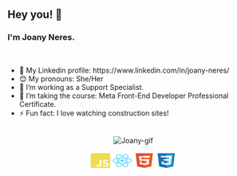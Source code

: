 ## Hey you! 👋<br> 
<h3><strong>I'm Joany Neres.</strong></h3>


<br>

<ul>
<li>👥 My Linkedin profile: https://www.linkedin.com/in/joany-neres/</li>
<li>😊 My pronouns: She/Her</li>
<li>🤝 I’m working as a Support Specialist.</li>
<li>🌱 I’m taking the course: Meta Front-End Developer Professional Certificate.</li>
<li>⚡ Fun fact: I love watching construction sites!</li>
</ul>
<br>


  
<div align="center">  
 <img align="center" alt="Joany-gif" height="150em" src="https://cdn.discordapp.com/attachments/1016745958727491615/1016746187954602034/Joany-gif.gif">
 <br>
 <br>
 

  <div>
    <img align="center" alt="Joany-Js" height="30" width="40" src="https://raw.githubusercontent.com/devicons/devicon/master/icons/javascript/javascript-plain.svg">
    <img align="center" alt="Joany-React" height="30" width="40" src="https://raw.githubusercontent.com/devicons/devicon/master/icons/react/react-original.svg">
    <img align="center" alt="Joany-HTML" height="30" width="40" src="https://raw.githubusercontent.com/devicons/devicon/master/icons/html5/html5-original.svg">
    <img align="center" alt="Joany-CSS" height="30" width="40" src="https://raw.githubusercontent.com/devicons/devicon/master/icons/css3/css3-original.svg">
  </div>
 </div>
  

